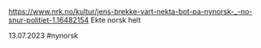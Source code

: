 https://www.nrk.no/kultur/jens-brekke-vart-nekta-bot-pa-nynorsk-_-no-snur-politiet-1.16482154
Ekte norsk helt

13.07.2023
#nynorsk